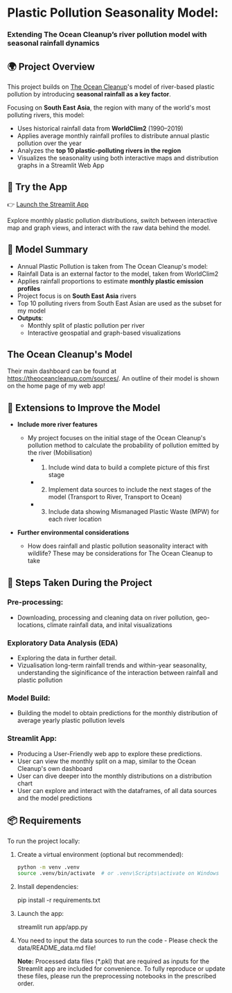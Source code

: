 # Plastic Pollution Seasonality Model: 
### Extending The Ocean Cleanup’s river pollution model with seasonal rainfall dynamics


## 🌍 Project Overview

This project builds on [The Ocean Cleanup](https://theoceancleanup.com/)'s model of river-based plastic pollution by introducing **seasonal rainfall as a key factor**. 

Focusing on **South East Asia**, the region with many of the world's most polluting rivers, this model:

- Uses historical rainfall data from **WorldClim2** (1990–2019)
- Applies average monthly rainfall profiles to distribute annual plastic pollution over the year
- Analyzes the **top 10 plastic-polluting rivers in the region**
- Visualizes the seasonality using both interactive maps and distribution graphs in a Streamlit Web App


## 🚀 Try the App

👉 [Launch the Streamlit App](https://riverplasticpollution-7btcohpfepcb4yhizbstac.streamlit.app/)

Explore monthly plastic pollution distributions, switch between interactive map and graph views, and interact with the raw data behind the model.



## 🔬 Model Summary
- Annual Plastic Pollution is taken from The Ocean Cleanup's model:
- Rainfall Data is an external factor to the model, taken from WorldClim2
- Applies rainfall proportions to estimate **monthly plastic emission profiles**
- Project focus is on **South East Asia** rivers
- Top 10 polluting rivers from South East Asian are used as the subset for my model
- **Outputs**:
  - Monthly split of plastic pollution per river
  - Interactive geospatial and graph-based visualizations


## The Ocean Cleanup's Model
Their main dashboard can be found at https://theoceancleanup.com/sources/.
An outline of their model is shown on the home page of my web app!


## 📝 Extensions to Improve the Model

- **Include more river features** 
    - My project focuses on the initial stage of the Ocean Cleanup's pollution method to calculate the probability of pollution emitted by the river (Mobilisation)
        - 1) Include wind data to build a complete picture of this first stage
        - 2) Implement data sources to include the next stages of the model (Transport to River, Transport to Ocean)
        - 3) Include data showing Mismanaged Plastic Waste (MPW) for each river location

- **Further environmental considerations**
    - How does rainfall and plastic pollution seasonality interact with wildlife? These may be considerations for The Ocean Cleanup to take


## 🧪 Steps Taken During the Project

### Pre-processing:

- Downloading, processing and cleaning data on river pollution, geo-locations, climate rainfall data, and inital visualizations

### Exploratory Data Analysis (EDA)

- Exploring the data in further detail.
- Vizualisation long-term rainfall trends and within-year seasonality, understanding the siginificance of the interaction between rainfall and plastic pollution

### Model Build:

- Building the model to obtain predictions for the monthly distribution of average yearly plastic pollution levels


### Streamlit App:

- Producing a User-Friendly web app to explore these predictions.
- User can view the monthly split on a map, similar to the Ocean Cleanup's own dashboard
- User can dive deeper into the monthly distributions on a distribution chart
- User can explore and interact with the dataframes, of all data sources and the model predictions


## 📦 Requirements

To run the project locally:

1. Create a virtual environment (optional but recommended):

   ```bash
   python -m venv .venv
   source .venv/bin/activate  # or .venv\Scripts\activate on Windows

2. Install dependencies:

    pip install -r requirements.txt

3. Launch the app:

    streamlit run app/app.py

4. You need to input the data sources to run the code - Please check the data/README_data.md file!

    **Note:** Processed data files (*.pkl) that are required as inputs for the Streamlit app are included for convenience. To fully reproduce or update these files, please run the preprocessing notebooks in the prescribed order.



